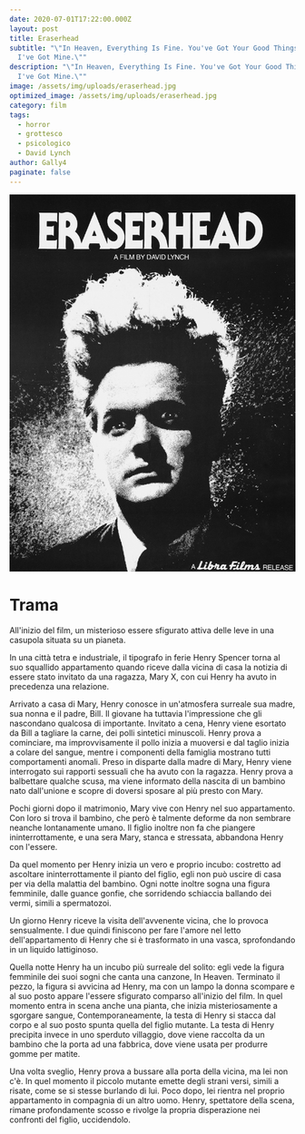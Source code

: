 ```yaml
---
date: 2020-07-01T17:22:00.000Z
layout: post
title: Eraserhead
subtitle: "\"In Heaven, Everything Is Fine. You've Got Your Good Things, And
  I've Got Mine.\""
description: "\"In Heaven, Everything Is Fine. You've Got Your Good Things, And
  I've Got Mine.\""
image: /assets/img/uploads/eraserhead.jpg
optimized_image: /assets/img/uploads/eraserhead.jpg
category: film
tags:
  - horror
  - grottesco
  - psicologico
  - David Lynch
author: Gally4
paginate: false
---
```

![](/assets/img/uploads/Eraserhead-locandina.jpg)

# Trama	

All'inizio del film, un misterioso essere sfigurato attiva delle leve in una casupola situata su un pianeta.

In una città tetra e industriale, il tipografo in ferie Henry Spencer torna al suo squallido appartamento quando riceve dalla vicina di casa la notizia di essere stato invitato da una ragazza, Mary X, con cui Henry ha avuto in precedenza una relazione.

Arrivato a casa di Mary, Henry conosce in un'atmosfera surreale sua madre, sua nonna e il padre, Bill. Il giovane ha tuttavia l'impressione che gli nascondano qualcosa di importante. Invitato a cena, Henry viene esortato da Bill a tagliare la carne, dei polli sintetici minuscoli. Henry prova a cominciare, ma improvvisamente il pollo inizia a muoversi e dal taglio inizia a colare del sangue, mentre i componenti della famiglia mostrano tutti comportamenti anomali. Preso in disparte dalla madre di Mary, Henry viene interrogato sui rapporti sessuali che ha avuto con la ragazza. Henry prova a balbettare qualche scusa, ma viene informato della nascita di un bambino nato dall'unione e scopre di doversi sposare al più presto con Mary.

Pochi giorni dopo il matrimonio, Mary vive con Henry nel suo appartamento. Con loro si trova il bambino, che però è talmente deforme da non sembrare neanche lontanamente umano. Il figlio inoltre non fa che piangere ininterrottamente, e una sera Mary, stanca e stressata, abbandona Henry con l'essere.

Da quel momento per Henry inizia un vero e proprio incubo: costretto ad ascoltare ininterrottamente il pianto del figlio, egli non può uscire di casa per via della malattia del bambino. Ogni notte inoltre sogna una figura femminile, dalle guance gonfie, che sorridendo schiaccia ballando dei vermi, simili a spermatozoi.

Un giorno Henry riceve la visita dell'avvenente vicina, che lo provoca sensualmente. I due quindi finiscono per fare l'amore nel letto dell'appartamento di Henry che si è trasformato in una vasca, sprofondando in un liquido lattiginoso.

Quella notte Henry ha un incubo più surreale del solito: egli vede la figura femminile dei suoi sogni che canta una canzone, In Heaven. Terminato il pezzo, la figura si avvicina ad Henry, ma con un lampo la donna scompare e al suo posto appare l'essere sfigurato comparso all'inizio del film. In quel momento entra in scena anche una pianta, che inizia misteriosamente a sgorgare sangue, Contemporaneamente, la testa di Henry si stacca dal corpo e al suo posto spunta quella del figlio mutante. La testa di Henry precipita invece in uno sperduto villaggio, dove viene raccolta da un bambino che la porta ad una fabbrica, dove viene usata per produrre gomme per matite.

Una volta sveglio, Henry prova a bussare alla porta della vicina, ma lei non c'è. In quel momento il piccolo mutante emette degli strani versi, simili a risate, come se si stesse burlando di lui. Poco dopo, lei rientra nel proprio appartamento in compagnia di un altro uomo. Henry, spettatore della scena, rimane profondamente scosso e rivolge la propria disperazione nei confronti del figlio, uccidendolo.








